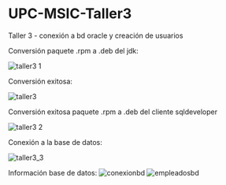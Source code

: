 # UPC-MSIC-Taller3
Taller 3 - conexión a bd oracle y creación de usuarios


Conversión paquete .rpm a .deb del jdk:

![taller3 1](https://user-images.githubusercontent.com/48939055/57181370-5db79300-6e58-11e9-999d-3de1ef12ff1b.jpg)

Conversión exitosa:

![taller3](https://user-images.githubusercontent.com/48939055/57181369-5db79300-6e58-11e9-85dd-77ce8f123ba3.jpg)

Conversión exitosa paquete .rpm a .deb del cliente sqldeveloper 

![taller3 2](https://user-images.githubusercontent.com/48939055/57181418-0bc33d00-6e59-11e9-9148-28e3a8d09e62.jpg)



Conexión a la base de datos:

![taller3_3](https://user-images.githubusercontent.com/48939055/57181340-f4378480-6e57-11e9-984f-0ceb43b745e6.jpg)

Información base de datos:
![conexionbd](https://user-images.githubusercontent.com/50051518/57181624-d8ce7880-6e5b-11e9-9920-5a5b44e3ee27.PNG)
![empleadosbd](https://user-images.githubusercontent.com/50051518/57181626-e2f07700-6e5b-11e9-8b93-c3409e0ca8ca.PNG)
